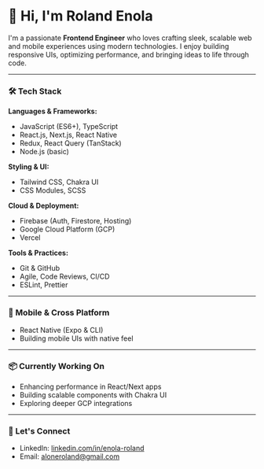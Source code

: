 # 👋 Hi, I'm Roland Enola

I'm a passionate **Frontend Engineer** who loves crafting sleek, scalable web and mobile experiences using modern technologies. I enjoy building responsive UIs, optimizing performance, and bringing ideas to life through code.

---

### 🛠 Tech Stack

**Languages & Frameworks:**
- JavaScript (ES6+), TypeScript
- React.js, Next.js, React Native
- Redux, React Query (TanStack)
- Node.js (basic)

**Styling & UI:**
- Tailwind CSS, Chakra UI
- CSS Modules, SCSS

**Cloud & Deployment:**
- Firebase (Auth, Firestore, Hosting)
- Google Cloud Platform (GCP)
- Vercel

**Tools & Practices:**
- Git & GitHub
- Agile, Code Reviews, CI/CD
- ESLint, Prettier

---

### 📱 Mobile & Cross Platform
- React Native (Expo & CLI)
- Building mobile UIs with native feel

---

### 📦 Currently Working On
- Enhancing performance in React/Next apps  
- Building scalable components with Chakra UI  
- Exploring deeper GCP integrations

---

### 🚀 Let's Connect
- LinkedIn: [linkedin.com/in/enola-roland](https://linkedin.com/in/enola-roland)
- Email: [aloneroland@gmail.com](mailto:aloneroland@gmail.com)


